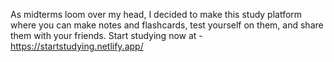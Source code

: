 As midterms loom over my head, I decided to make this study platform where you can make notes and flashcards, test yourself on them, and share them with your friends. Start studying now at - https://startstudying.netlify.app/
